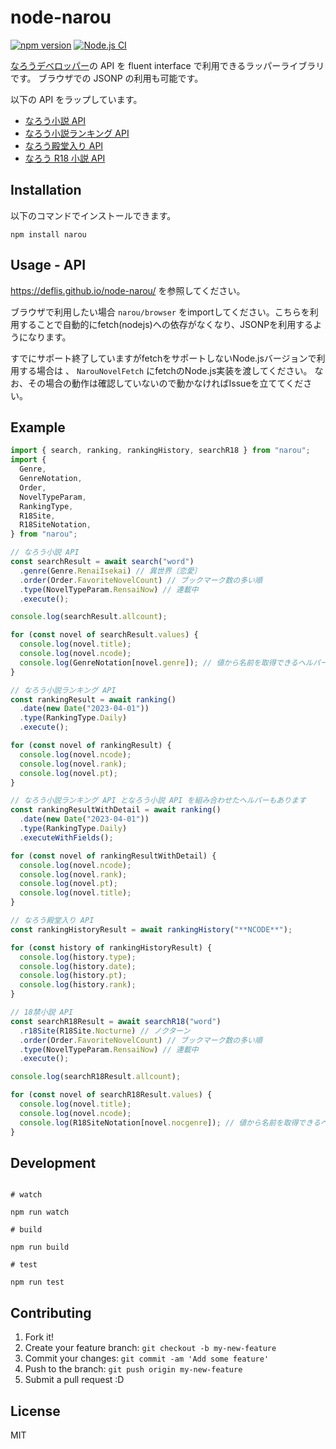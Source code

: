 # node-narou

[![npm version](https://badge.fury.io/js/narou.svg)](https://badge.fury.io/js/narou)
[![Node.js CI](https://github.com/deflis/node-narou/actions/workflows/nodejs-test.yml/badge.svg)](https://github.com/deflis/node-narou/actions/workflows/nodejs-test.yml)


[なろうデベロッパー](https://dev.syosetu.com/)の API を fluent interface で利用できるラッパーライブラリです。
ブラウザでの JSONP の利用も可能です。

以下の API をラップしています。

- [なろう小説 API](https://dev.syosetu.com/man/api/)
- [なろう小説ランキング API](https://dev.syosetu.com/man/rankapi/)
- [なろう殿堂入り API](https://dev.syosetu.com/man/rankinapi/)
- [なろう R18 小説 API](https://dev.syosetu.com/xman/api/)

## Installation

以下のコマンドでインストールできます。

```
npm install narou
```

## Usage - API

https://deflis.github.io/node-narou/ を参照してください。

ブラウザで利用したい場合 `narou/browser` をimportしてください。こちらを利用することで自動的にfetch(nodejs)への依存がなくなり、JSONPを利用するようになります。

すでにサポート終了していますがfetchをサポートしないNode.jsバージョンで利用する場合は 、 `NarouNovelFetch` にfetchのNode.js実装を渡してください。
なお、その場合の動作は確認していないので動かなければIssueを立ててください。


## Example

```typescript
import { search, ranking, rankingHistory, searchR18 } from "narou";
import {
  Genre,
  GenreNotation,
  Order,
  NovelTypeParam,
  RankingType,
  R18Site,
  R18SiteNotation,
} from "narou";

// なろう小説 API
const searchResult = await search("word")
  .genre(Genre.RenaiIsekai) // 異世界〔恋愛〕
  .order(Order.FavoriteNovelCount) // ブックマーク数の多い順
  .type(NovelTypeParam.RensaiNow) // 連載中
  .execute();

console.log(searchResult.allcount);

for (const novel of searchResult.values) {
  console.log(novel.title);
  console.log(novel.ncode);
  console.log(GenreNotation[novel.genre]); // 値から名前を取得できるヘルパーもあります
}

// なろう小説ランキング API
const rankingResult = await ranking()
  .date(new Date("2023-04-01"))
  .type(RankingType.Daily)
  .execute();

for (const novel of rankingResult) {
  console.log(novel.ncode);
  console.log(novel.rank);
  console.log(novel.pt);
}

// なろう小説ランキング API となろう小説 API を組み合わせたヘルパーもあります
const rankingResultWithDetail = await ranking()
  .date(new Date("2023-04-01"))
  .type(RankingType.Daily)
  .executeWithFields();

for (const novel of rankingResultWithDetail) {
  console.log(novel.ncode);
  console.log(novel.rank);
  console.log(novel.pt);
  console.log(novel.title);
}

// なろう殿堂入り API
const rankingHistoryResult = await rankingHistory("**NCODE**");

for (const history of rankingHistoryResult) {
  console.log(history.type);
  console.log(history.date);
  console.log(history.pt);
  console.log(history.rank);
}

// 18禁小説 API
const searchR18Result = await searchR18("word")
  .r18Site(R18Site.Nocturne) // ノクターン
  .order(Order.FavoriteNovelCount) // ブックマーク数の多い順
  .type(NovelTypeParam.RensaiNow) // 連載中
  .execute();

console.log(searchR18Result.allcount);

for (const novel of searchR18Result.values) {
  console.log(novel.title);
  console.log(novel.ncode);
  console.log(R18SiteNotation[novel.nocgenre]); // 値から名前を取得できるヘルパーもあります
}
```

## Development

```

# watch

npm run watch

# build

npm run build

# test

npm run test

```

## Contributing

1. Fork it!
2. Create your feature branch: `git checkout -b my-new-feature`
3. Commit your changes: `git commit -am 'Add some feature'`
4. Push to the branch: `git push origin my-new-feature`
5. Submit a pull request :D

## License

MIT
